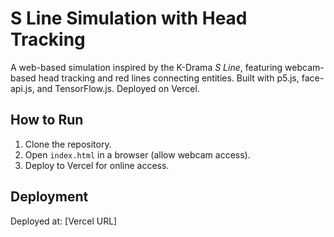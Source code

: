 # S Line Simulation with Head Tracking
A web-based simulation inspired by the K-Drama *S Line*, featuring webcam-based head tracking and red lines connecting entities. Built with p5.js, face-api.js, and TensorFlow.js. Deployed on Vercel.

## How to Run
1. Clone the repository.
2. Open `index.html` in a browser (allow webcam access).
3. Deploy to Vercel for online access.

## Deployment
Deployed at: [Vercel URL]
